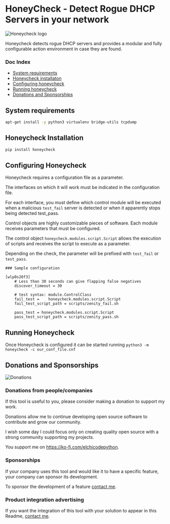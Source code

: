 # HoneyCheck - Detect Rogue DHCP Servers in your network

![Honeycheck logo](assets/honeycheck_horizontal.png)

Honeycheck detects rogue DHCP servers and provides a modular and fully
configurable action environment in case they are found.

### Doc Index

- [System requirements](#system-requirements)
- [Honeycheck installaton](#honeycheck-installation)
- [Configuring honeycheck](#configuring-honeycheck)
- [Running honeycheck](#running-honeycheck)
- [Donations and Sponsorships](#donations-and-sponsorships)


## System requirements

```bash
apt-get install -y python3 virtualenv bridge-utils tcpdump
```

## Honeycheck Installation

```bash
pip install honeycheck
```

## Configuring Honeycheck

Honeycheck requires a configuration file as a parameter.

The interfaces on which it will work must be indicated in the configuration
file.

For each interface, you must define which control module will be executed when
a malicious `test_fail` server is detected or when it apparently stops being
detected test_pass.

Control objects are highly customizable pieces of software. Each module
receives parameters that must be configured.

The control object `honeycheck.modules.script.Script` allows the execution of
scripts and receives the script to execute as a parameter.

Depending on the check, the parameter will be prefixed with `test_fail` or 
`test_pass`.

```
### Sample configuration

[wlp0s20f3]
	# Less than 30 seconds can give flapping false negatives
	discover_timeout = 30

    # test syntax: module.ControlClass
	fail_test =    honeycheck.modules.script.Script
	fail_test_script_path = scripts/zenity_fail.sh

	pass_test = honeycheck.modules.script.Script
	pass_test_script_path = scripts/zenity_pass.sh

```

## Running Honeycheck

Once Honeycheck is configured it can be started running `python3 -m honeycheck
-c our_conf_file.cnf`

## Donations and Sponsorships

![Donations](assets/donations.png)

### Donations from people/companies

If this tool is useful to you, please consider making a donation to support my
work.

Donations allow me to continue developing open source software to contribute
and grow our community.

I wish some day I could focus only on creating quality open source with a
strong community
supporting my projects.

You support me on https://ko-fi.com/elchicodepython.

### Sponsorships

If your company uses this tool and would like it to have a specific feature,
your company can sponsor its development.

To sponsor the development of a feature [contact
me](https://es.linkedin.com/in/sam-sec).

### Product integration advertising

If you want the integration of this tool with your solution to appear in this
Readme, [contact me](https://es.linkedin.com/in/sam-sec).

